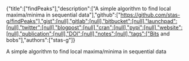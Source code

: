 {"title":["findPeaks"],"description":["A simple algorithm to find local maxima/minima in sequential data"],"github":["https://github.com/stas-g/findPeaks"],"gist":[null],"gitlab":[null],"bitbucket":[null],"launchpad":[null],"twitter":[null],"blogpost":[null],"cran":[null],"pypi":[null],"website":[null],"publication":[null],"DOI":[null],"notes":[null],"tags":["Bits and bobs"],"authors":["stas-g"]}

A simple algorithm to find local maxima/minima in sequential data